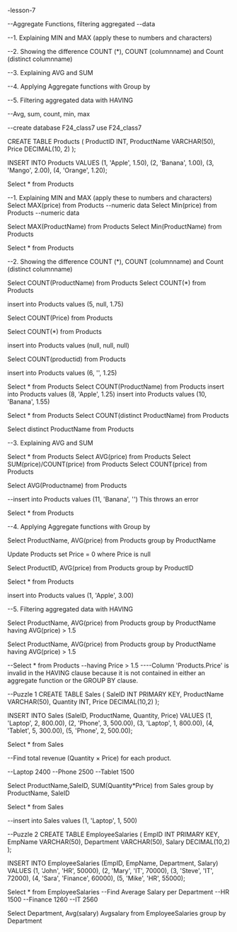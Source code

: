 -lesson-7

--Aggregate Functions, filtering aggregated
--data

--1. Explaining MIN and MAX (apply these to numbers and characters)

--2. Showing the difference COUNT (*), COUNT (columnname) and Count (distinct columnname)

--3. Explaining AVG and SUM

--4. Applying Aggregate functions with Group by

--5. Filtering aggregated data with HAVING

--Avg, sum, count, min, max

--create database F24_class7
use F24_class7

CREATE TABLE Products (
    ProductID INT,
    ProductName VARCHAR(50),
    Price DECIMAL(10, 2)
);

INSERT INTO Products VALUES
(1, 'Apple', 1.50),
(2, 'Banana', 1.00),
(3, 'Mango', 2.00),
(4, 'Orange', 1.20);

Select * from Products

--1. Explaining MIN and MAX (apply these to numbers and characters)
Select MAX(price) from Products	--numeric data
Select Min(price) from Products	--numeric data

Select MAX(ProductName) from Products
Select Min(ProductName) from Products

Select * from Products

--2. Showing the difference COUNT (*), COUNT (columnname) and Count (distinct columnname)

Select COUNT(ProductName) from Products
Select COUNT(*) from Products

insert into Products values (5, null, 1.75)

Select COUNT(Price) from Products

Select COUNT(*) from Products

insert into Products values (null, null, null)

Select COUNT(productid) from Products

insert into Products values (6, '', 1.25)

Select * from Products
Select COUNT(ProductName) from Products	
insert into Products values (8, 'Apple', 1.25)
insert into Products values (10, 'Banana', 1.55)

Select * from Products
Select COUNT(distinct ProductName) from Products

Select distinct ProductName from Products

--3. Explaining AVG and SUM

Select * from Products
Select AVG(price) from Products
Select SUM(price)/COUNT(price) from Products
Select COUNT(price) from Products

Select AVG(Productname) from Products

--insert into Products values (11, 'Banana', '') This throws an error

Select * from Products

--4. Applying Aggregate functions with Group by

Select ProductName, AVG(price) from Products
group by ProductName

Update Products
set Price = 0
where Price is null

Select ProductID, AVG(price) from Products
group by ProductID

Select * from Products

insert into Products values (1, 'Apple', 3.00)

--5. Filtering aggregated data with HAVING

Select ProductName, AVG(price) from Products
group by ProductName
having AVG(price) > 1.5

Select ProductName, AVG(price) from Products
group by ProductName
having AVG(price) > 1.5

--Select * from Products
--having Price > 1.5  ----Column 'Products.Price' is invalid in the HAVING clause because it is not contained in either an aggregate function or the GROUP BY clause.

--Puzzle 1
CREATE TABLE Sales (
    SaleID INT PRIMARY KEY,
    ProductName VARCHAR(50),
    Quantity INT,
    Price DECIMAL(10,2)
);

INSERT INTO Sales (SaleID, ProductName, Quantity, Price) VALUES
(1, 'Laptop', 2, 800.00),
(2, 'Phone', 3, 500.00),
(3, 'Laptop', 1, 800.00),
(4, 'Tablet', 5, 300.00),
(5, 'Phone', 2, 500.00);

Select * from Sales

--Find total revenue (Quantity × Price) for each product.

--Laptop 2400
--Phone 2500
--Tablet 1500

Select ProductName,SaleID, SUM(Quantity*Price) from Sales
group by ProductName, SaleID

Select * from Sales

--insert into Sales values (1, 'Laptop', 1, 500)

--Puzzle 2
CREATE TABLE EmployeeSalaries (
    EmpID INT PRIMARY KEY,
    EmpName VARCHAR(50),
    Department VARCHAR(50),
    Salary DECIMAL(10,2)
);

INSERT INTO EmployeeSalaries (EmpID, EmpName, Department, Salary) VALUES
(1, 'John', 'HR', 50000),
(2, 'Mary', 'IT', 70000),
(3, 'Steve', 'IT', 72000),
(4, 'Sara', 'Finance', 60000),
(5, 'Mike', 'HR', 55000);

Select * from EmployeeSalaries
--Find Average Salary per Department
--HR 1500
--Finance	1260
--IT 2560

Select Department, Avg(salary) Avgsalary from EmployeeSalaries
group by Department
